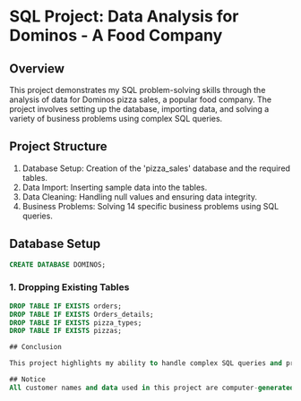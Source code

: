 # SQL Project: Data Analysis for Dominos - A Food Company

## Overview

This project demonstrates my SQL problem-solving skills through the analysis of data for Dominos pizza sales, a popular food company. The project involves setting up the database, importing data, and solving a variety of business problems using complex SQL queries.

## Project Structure
1. Database Setup: Creation of the 'pizza_sales' database and the required tables.
2. Data Import: Inserting sample data into the tables.
3. Data Cleaning: Handling null values and ensuring data integrity.
4. Business Problems: Solving 14 specific business problems using SQL queries.

## Database Setup
```sql
CREATE DATABASE DOMINOS;
```
### 1. Dropping Existing Tables
```sql
DROP TABLE IF EXISTS orders;
DROP TABLE IF EXISTS Orders_details;
DROP TABLE IF EXISTS pizza_types;
DROP TABLE IF EXISTS pizzas;

## Conclusion

This project highlights my ability to handle complex SQL queries and provides solutions to real-world business problems in the context of a company sales like Dominos. The approach taken here demonstrates a structured problem-solving methodology, data manipulation skills, and the ability to derive actionable insights from data.

## Notice 
All customer names and data used in this project are computer-generated using AI and random functions. They do not represent real data associated with Zomato or any other entity. This project is solely for learning and educational purposes, and any resemblance to actual persons, businesses, or events is purely coincidental.

